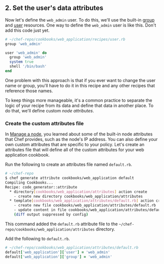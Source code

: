 ## 2. Set the user's data attributes

Now let's define the `web_admin` user. To do this, we'll use the built-in [group](https://docs.chef.io/resource_group.html) and [user](https://docs.chef.io/resource_user.html) resources. One way to define the `web_admin` user is like this. Don't add this code just yet.

```ruby
# ~/chef-repo/cookbooks/web_application/recipes/user.rb
group 'web_admin'

user 'web_admin' do
  group 'web_admin'
  system true
  shell '/bin/bash'
end
```

One problem with this approach is that if you ever want to change the user name or group, you'll have to do it in this recipe and any other recipes that reference those names.

To keep things more manageable, it's a common practice to separate the logic of your recipe from its data and define that data in another place. To do that, we'll define custom _node attributes_.

### Create the custom attributes file

In [Manage a node](/manage-a-node/rhel/), you learned about some of the built-in node attributes that Chef provides, such as the node's IP address. You can also define your own custom attributes that are specific to your policy. Let's create an attributes file that will define all of the custom attributes for your web application cookbook.

Run the following to create an attributes file named <code class="file-path">default.rb</code>.

```bash
# ~/chef-repo
$ chef generate attribute cookbooks/web_application default
Compiling Cookbooks...
Recipe: code_generator::attribute
  * directory[cookbooks/web_application/attributes] action create
    - create new directory cookbooks/web_application/attributes
  * template[cookbooks/web_application/attributes/default.rb] action create
    - create new file cookbooks/web_application/attributes/default.rb
    - update content in file cookbooks/web_application/attributes/default.rb from none to e3b0c4
    (diff output suppressed by config)
```

This command added the <code class="file-path">default.rb</code> attribute file to the <code class="file-path">~/chef-repo/cookbooks/web_application/attributes</code> directory.

Add the following to <code class="file-path">default.rb</code>.

```ruby
# ~/chef-repo/cookbooks/web_application/attributes/default.rb
default['web_application']['user'] = 'web_admin'
default['web_application']['group'] = 'web_admin'
```
